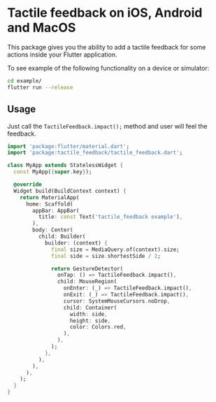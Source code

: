 # Tactile feedback on iOS, Android and MacOS

This package gives you the ability to add a tactile feedback for some actions inside your Flutter application.

To see example of the following functionality on a device or simulator:

```bash
cd example/
flutter run --release
```

## Usage

Just call the `TactileFeedback.impact();` method and user will feel the feedback.

```dart
import 'package:flutter/material.dart';
import 'package:tactile_feedback/tactile_feedback.dart';

class MyApp extends StatelessWidget {
  const MyApp({super.key});

  @override
  Widget build(BuildContext context) {
    return MaterialApp(
      home: Scaffold(
        appBar: AppBar(
          title: const Text('tactile_feedback example'),
        ),
        body: Center(
          child: Builder(
            builder: (context) {
              final size = MediaQuery.of(context).size;
              final side = size.shortestSide / 2;

              return GestureDetector(
                onTap: () => TactileFeedback.impact(),
                child: MouseRegion(
                  onEnter: (_) => TactileFeedback.impact(),
                  onExit: (_) => TactileFeedback.impact(),
                  cursor: SystemMouseCursors.noDrop,
                  child: Container(
                    width: side,
                    height: side,
                    color: Colors.red,
                  ),
                ),
              );
            },
          ),
        ),
      ),
    );
  }
}
```